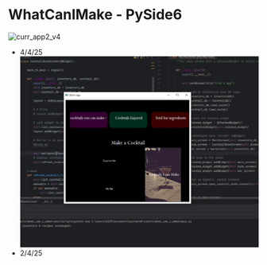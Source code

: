 # WhatCanIMake - PySide6
![curr_app2_v4](curr_app2_v4.png)
- 4/4/25
![curr_app_v4](curr_app_v4.png)
 - 2/4/25

